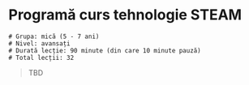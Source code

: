 # Programă curs tehnologie STEAM

    # Grupa: mică (5 - 7 ani)
    # Nivel: avansați
    # Durată lecție: 90 minute (din care 10 minute pauză)
    # Total lecții: 32

> TBD

